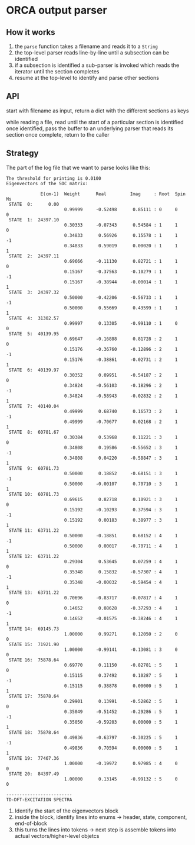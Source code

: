 # ORCA output parser

## How it works

1. the `parse` function takes a filename and reads it to a `String`
2. the top-level parser reads line-by-line until a subsection can be identified
3. if a subsection is identified a sub-parser is invoked which reads the iterator until the section completes
4. resume at the top-level to identify and parse other sections

## API

start with filename as input,
return a dict with the different sections as keys


while reading a file, read until the start of a particular section is identified
once identified, pass the buffer to an underlying parser that reads its section
once complete, return to the caller

## Strategy

The part of the log file that we want to parse looks like this:

```
The threshold for printing is 0.0100
Eigenvectors of the SOC matrix:

             E(cm-1)  Weight      Real         Imag     : Root  Spin  Ms
 STATE  0:      0.00
                      0.99999     -0.52498      0.85111 : 0     0     0
 STATE  1:  24397.10
                      0.30333     -0.07343      0.54584 : 1     1     0
                      0.34833      0.56926      0.15578 : 1     1    -1
                      0.34833      0.59019      0.00020 : 1     1     1
 STATE  2:  24397.11
                      0.69666     -0.11130      0.82721 : 1     1     0
                      0.15167     -0.37563     -0.10279 : 1     1    -1
                      0.15167     -0.38944     -0.00014 : 1     1     1
 STATE  3:  24397.32
                      0.50000     -0.42206     -0.56733 : 1     1    -1
                      0.50000      0.55669      0.43599 : 1     1     1
 STATE  4:  31302.57
                      0.99997      0.13305     -0.99110 : 1     0     0
 STATE  5:  40139.95
                      0.69647     -0.16888      0.81728 : 2     1     0
                      0.15176     -0.36760     -0.12896 : 2     1    -1
                      0.15176     -0.38861     -0.02731 : 2     1     1
 STATE  6:  40139.97
                      0.30352      0.09951     -0.54187 : 2     1     0
                      0.34824     -0.56103     -0.18296 : 2     1    -1
                      0.34824     -0.58943     -0.02832 : 2     1     1
 STATE  7:  40140.04
                      0.49999      0.68740      0.16573 : 2     1    -1
                      0.49999     -0.70677      0.02168 : 2     1     1
 STATE  8:  60781.67
                      0.30384      0.53968      0.11221 : 3     1     0
                      0.34808      0.19586     -0.55652 : 3     1    -1
                      0.34808      0.04220     -0.58847 : 3     1     1
 STATE  9:  60781.73
                      0.50000      0.18852     -0.68151 : 3     1    -1
                      0.50000     -0.00107      0.70710 : 3     1     1
 STATE 10:  60781.73
                      0.69615      0.82718      0.10921 : 3     1     0
                      0.15192     -0.10293      0.37594 : 3     1    -1
                      0.15192      0.00183      0.38977 : 3     1     1
 STATE 11:  63711.22
                      0.50000     -0.18851      0.68152 : 4     1    -1
                      0.50000      0.00017     -0.70711 : 4     1     1
 STATE 12:  63711.22
                      0.29304      0.53645      0.07259 : 4     1     0
                      0.35348      0.15832     -0.57307 : 4     1    -1
                      0.35348     -0.00032     -0.59454 : 4     1     1
 STATE 13:  63711.22
                      0.70696     -0.83717     -0.07817 : 4     1     0
                      0.14652      0.08628     -0.37293 : 4     1    -1
                      0.14652     -0.01575     -0.38246 : 4     1     1
 STATE 14:  69145.73
                      1.00000      0.99271      0.12050 : 2     0     0
 STATE 15:  71921.90
                      1.00000     -0.99141     -0.13081 : 3     0     0
 STATE 16:  75878.64
                      0.69770      0.11150     -0.82781 : 5     1     0
                      0.15115      0.37492      0.10287 : 5     1    -1
                      0.15115      0.38878      0.00000 : 5     1     1
 STATE 17:  75878.64
                      0.29901      0.13991     -0.52862 : 5     1     0
                      0.35049     -0.51452     -0.29286 : 5     1    -1
                      0.35050     -0.59203      0.00000 : 5     1     1
 STATE 18:  75878.64
                      0.49836     -0.63797     -0.30225 : 5     1    -1
                      0.49836      0.70594      0.00000 : 5     1     1
 STATE 19:  77467.36
                      1.00000     -0.19972      0.97985 : 4     0     0
 STATE 20:  84397.49
                      1.00000      0.13145     -0.99132 : 5     0     0

-------------------------
TD-DFT-EXCITATION SPECTRA
```


1. Identify the start of the eigenvectors block
2. inside the block, identify lines into enums -> header, state, component, end-of-block
3. this turns the lines into tokens -> next step is assemble tokens into actual vectors/higher-level objetcs
